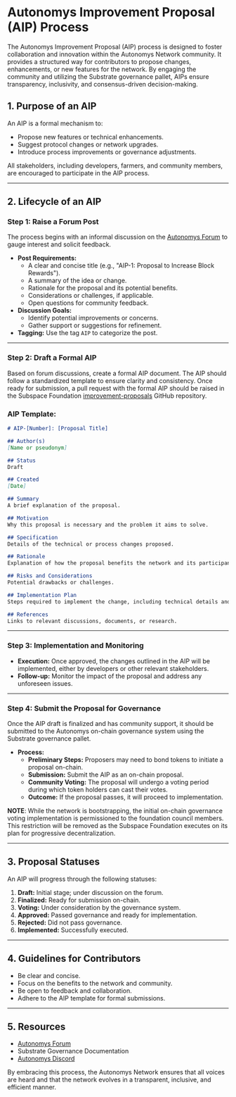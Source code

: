 # Autonomys Improvement Proposal (AIP) Process

The Autonomys Improvement Proposal (AIP) process is designed to foster collaboration and innovation within the Autonomys Network community. It provides a structured way for contributors to propose changes, enhancements, or new features for the network. By engaging the community and utilizing the Substrate governance pallet, AIPs ensure transparency, inclusivity, and consensus-driven decision-making.

## 1. **Purpose of an AIP**

An AIP is a formal mechanism to:

- Propose new features or technical enhancements.
- Suggest protocol changes or network upgrades.
- Introduce process improvements or governance adjustments.

All stakeholders, including developers, farmers, and community members, are encouraged to participate in the AIP process.

---

## 2. **Lifecycle of an AIP**

### Step 1: **Raise a Forum Post**

The process begins with an informal discussion on the [Autonomys Forum](https://forum.autonomys.xyz) to gauge interest and solicit feedback.

- **Post Requirements:**
    - A clear and concise title (e.g., "AIP-1: Proposal to Increase Block Rewards").
    - A summary of the idea or change.
    - Rationale for the proposal and its potential benefits.
    - Considerations or challenges, if applicable.
    - Open questions for community feedback.
- **Discussion Goals:**
    - Identify potential improvements or concerns.
    - Gather support or suggestions for refinement.
- **Tagging:** Use the tag `AIP` to categorize the post.

---

### Step 2: **Draft a Formal AIP**

Based on forum discussions, create a formal AIP document. The AIP should follow a standardized template to ensure clarity and consistency. Once ready for submission, a pull request with the formal AIP should be raised in the Subspace Foundation [improvement-proposals](https://github.com/subspace/improvement-proposals) GitHub repository.

### AIP Template:

```markdown
# AIP-[Number]: [Proposal Title]

## Author(s)
[Name or pseudonym]

## Status
Draft

## Created
[Date]

## Summary
A brief explanation of the proposal.

## Motivation
Why this proposal is necessary and the problem it aims to solve.

## Specification
Details of the technical or process changes proposed.

## Rationale
Explanation of how the proposal benefits the network and its participants.

## Risks and Considerations
Potential drawbacks or challenges.

## Implementation Plan
Steps required to implement the change, including technical details and timelines.

## References
Links to relevant discussions, documents, or research.
```

---

### Step 3: **Implementation and Monitoring**

- **Execution:** Once approved, the changes outlined in the AIP will be implemented, either by developers or other relevant stakeholders.
- **Follow-up:** Monitor the impact of the proposal and address any unforeseen issues.

---

### Step 4: **Submit the Proposal for Governance**

Once the AIP draft is finalized and has community support, it should be submitted to the Autonomys on-chain governance system using the Substrate governance pallet.

- **Process:**
    - **Preliminary Steps:** Proposers may need to bond tokens to initiate a proposal on-chain.
    - **Submission:** Submit the AIP as an on-chain proposal.
    - **Community Voting:** The proposal will undergo a voting period during which token holders can cast their votes.
    - **Outcome:** If the proposal passes, it will proceed to implementation.

**NOTE**: While the network is bootstrapping, the initial on-chain governance voting implementation is permissioned to the foundation council members. This restriction will be removed as the Subspace Foundation executes on its plan for progressive decentralization.

---

## 3. **Proposal Statuses**

An AIP will progress through the following statuses:

1. **Draft:** Initial stage; under discussion on the forum.
2. **Finalized:** Ready for submission on-chain.
3. **Voting:** Under consideration by the governance system.
4. **Approved:** Passed governance and ready for implementation.
5. **Rejected:** Did not pass governance.
6. **Implemented:** Successfully executed.

---

## 4. **Guidelines for Contributors**

- Be clear and concise.
- Focus on the benefits to the network and community.
- Be open to feedback and collaboration.
- Adhere to the AIP template for formal submissions.

---

## 5. **Resources**

- [Autonomys Forum](https://forum.autonomys.xyz/)
- Substrate Governance Documentation
- [Autonomys Discord](https://autonomys.xyz/discord)

By embracing this process, the Autonomys Network ensures that all voices are heard and that the network evolves in a transparent, inclusive, and efficient manner.